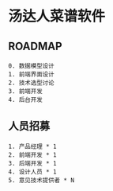 # 汤达人菜谱软件

## ROADMAP

    0. 数据模型设计
    1. 前端界面设计
    2. 技术选型讨论
    3. 前端开发
    4. 后台开发
    
## 人员招募

    1. 产品经理 * 1
    2. 前端开发 * 1
    3. 后端开发 * 1
    4. 设计人员 * 1
    5. 意见技术提供者 * N
